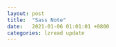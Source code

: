 ```yaml
---
layout: post
title:  "Sass Note"
date:   2021-01-06 01:01:01 +0800
categories: lzread update
---
```


